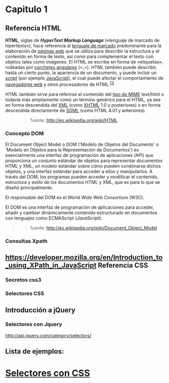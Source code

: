 Capitulo 1
==========================================================================================

Referencia **HTML**
------------------------------------------------------------------------------------------

<b>HTML</b>, siglas de <i><b>HyperText Markup Language</b></i> («lenguaje de marcado de hipertexto»), hace referencia al <a href="/wiki/Lenguaje_de_marcado" title="Lenguaje de marcado">lenguaje de marcado</a> predominante para la elaboración de <a href="/wiki/P%C3%A1gina_web" title="Página web">páginas web</a> que se utiliza para describir la estructura y el contenido en forma de texto, así como para complementar el texto con objetos tales como imágenes. El HTML se escribe en forma de «etiquetas», rodeadas por <a href="/wiki/Par%C3%A9ntesis" title="Paréntesis">corchetes angulares</a> (&lt;,&gt;). HTML también puede describir, hasta un cierto punto, la apariencia de un documento, y puede incluir un <i><a href="/wiki/Script" title="Script">script</a></i> (por ejemplo <a href="/wiki/JavaScript" title="JavaScript">JavaScript</a>), el cual puede afectar el comportamiento de <a href="/wiki/Navegador_web" title="Navegador web">navegadores web</a> y otros procesadores de HTML.<sup id="cite_ref-0" class="reference"><a href="#cite_note-0"><span class="corchete-llamada">[</span>1<span class="corchete-llamada">]</span></a></sup></p>
<p>HTML también sirve para referirse al contenido del <a href="/wiki/Multipurpose_Internet_Mail_Extensions" title="Multipurpose Internet Mail Extensions">tipo de MIME</a> text/html o todavía más ampliamente como un término genérico para el HTML, ya sea en forma descendida del <a href="/wiki/XML" title="XML" class="mw-redirect">XML</a> (como <a href="/wiki/XHTML" title="XHTML">XHTML</a> 1.0 y posteriores) o en forma descendida directamente de <a href="/wiki/SGML" title="SGML">SGML</a> (como HTML 4.01 y anteriores).</p>


>> fuente: <http://es.wikipedia.org/wiki/HTML>

### Concepto **DOM**

El Document Object Model o DOM ('Modelo de Objetos del Documento' o 'Modelo en Objetos para la Representación de Documentos') es esencialmente una interfaz de programación de aplicaciones (API) que proporciona un conjunto estándar de objetos para representar documentos HTML y XML, un modelo estándar sobre cómo pueden combinarse dichos objetos, y una interfaz estándar para acceder a ellos y manipularlos. A través del DOM, los programas pueden acceder y modificar el contenido, estructura y estilo de los documentos HTML y XML, que es para lo que se diseñó principalmente.

El responsable del DOM es el _World Wide Web Consortium_ (W3C).

El DOM es una interfaz de programación de aplicaciones para acceder, añadir y cambiar dinámicamente contenido estructurado en documentos con lenguajes como ECMAScript (_JavaScript_).

>> fuente: <http://es.wikipedia.org/wiki/Document_Object_Model>

### Consultas Xpath

<https://developer.mozilla.org/en/Introduction_to_using_XPath_in_JavaScript>
Referencia **CSS**
------------------------------------------------------------------------------------------

### Secretos css3
### Selectores CSS

Introducción a **jQuery**
------------------------------------------------------------------------------------------

### Selectores con Jquery
<http://api.jquery.com/category/selectors/>


Lista de ejemplos:
------------------------------------------------------------------------------------------

 # [Selectores con **CSS**](ejemplos/selector_css.html)
